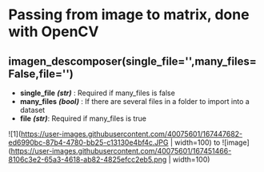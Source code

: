 # Passing from image to matrix, done with OpenCV

## imagen_descomposer(single_file='',many_files=False,file='')

* __single_file__ __*(str)*__ : Required if many_files is false
* __many_files__ __*(bool)*__ : If there are several files in a folder to import into a dataset
* __file__ __*(str)*__: Required if many_files is true


![1](https://user-images.githubusercontent.com/40075601/167447682-ed6990bc-87b4-4780-bb25-c13130e4bf4c.JPG | width=100) to ![image](https://user-images.githubusercontent.com/40075601/167451466-8106c3e2-65a3-4618-ab82-4825efcc2eb5.png | width=100)

